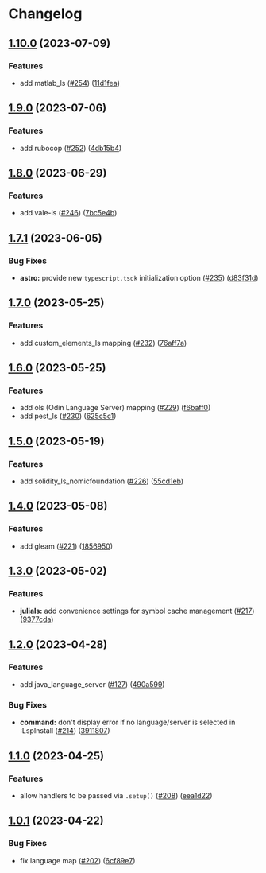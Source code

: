 # Changelog

## [1.10.0](https://github.com/williamboman/mason-lspconfig.nvim/compare/v1.9.0...v1.10.0) (2023-07-09)


### Features

* add matlab_ls ([#254](https://github.com/williamboman/mason-lspconfig.nvim/issues/254)) ([11d1fea](https://github.com/williamboman/mason-lspconfig.nvim/commit/11d1feaa256c5a4307a3cb60f01f1a4375e36861))

## [1.9.0](https://github.com/williamboman/mason-lspconfig.nvim/compare/v1.8.0...v1.9.0) (2023-07-06)


### Features

* add rubocop ([#252](https://github.com/williamboman/mason-lspconfig.nvim/issues/252)) ([4db15b4](https://github.com/williamboman/mason-lspconfig.nvim/commit/4db15b4a7fdea9eec2d929086650cfbc5480e5c3))

## [1.8.0](https://github.com/williamboman/mason-lspconfig.nvim/compare/v1.7.1...v1.8.0) (2023-06-29)


### Features

* add vale-ls ([#246](https://github.com/williamboman/mason-lspconfig.nvim/issues/246)) ([7bc5e4b](https://github.com/williamboman/mason-lspconfig.nvim/commit/7bc5e4b92bdfcd09e660382201abce53393bfe3b))

## [1.7.1](https://github.com/williamboman/mason-lspconfig.nvim/compare/v1.7.0...v1.7.1) (2023-06-05)


### Bug Fixes

* **astro:** provide new `typescript.tsdk` initialization option ([#235](https://github.com/williamboman/mason-lspconfig.nvim/issues/235)) ([d83f31d](https://github.com/williamboman/mason-lspconfig.nvim/commit/d83f31d6ea081bb3a9af60a49cbffedb6e5c3b6a))

## [1.7.0](https://github.com/williamboman/mason-lspconfig.nvim/compare/v1.6.0...v1.7.0) (2023-05-25)


### Features

* add custom_elements_ls mapping ([#232](https://github.com/williamboman/mason-lspconfig.nvim/issues/232)) ([76aff7a](https://github.com/williamboman/mason-lspconfig.nvim/commit/76aff7aee925fb5f043d7a5ed80a7d004e63c0f1))

## [1.6.0](https://github.com/williamboman/mason-lspconfig.nvim/compare/v1.5.0...v1.6.0) (2023-05-25)


### Features

* add ols (Odin Language Server) mapping ([#229](https://github.com/williamboman/mason-lspconfig.nvim/issues/229)) ([f6baff0](https://github.com/williamboman/mason-lspconfig.nvim/commit/f6baff0fc96f890d8c5fe7b7a456c7d49d2aa33a))
* add pest_ls ([#230](https://github.com/williamboman/mason-lspconfig.nvim/issues/230)) ([625c5c1](https://github.com/williamboman/mason-lspconfig.nvim/commit/625c5c11c9259a481e6bc0e45ec038150d601bfe))

## [1.5.0](https://github.com/williamboman/mason-lspconfig.nvim/compare/v1.4.0...v1.5.0) (2023-05-19)


### Features

* add solidity_ls_nomicfoundation ([#226](https://github.com/williamboman/mason-lspconfig.nvim/issues/226)) ([55cd1eb](https://github.com/williamboman/mason-lspconfig.nvim/commit/55cd1ebf9609f9478f6d67482bb4ce8a62f13644))

## [1.4.0](https://github.com/williamboman/mason-lspconfig.nvim/compare/v1.3.0...v1.4.0) (2023-05-08)


### Features

* add gleam ([#221](https://github.com/williamboman/mason-lspconfig.nvim/issues/221)) ([1856950](https://github.com/williamboman/mason-lspconfig.nvim/commit/18569506f410195e5705ef12dfdcd1f88c944979))

## [1.3.0](https://github.com/williamboman/mason-lspconfig.nvim/compare/v1.2.0...v1.3.0) (2023-05-02)


### Features

* **julials:** add convenience settings for symbol cache management ([#217](https://github.com/williamboman/mason-lspconfig.nvim/issues/217)) ([9377cda](https://github.com/williamboman/mason-lspconfig.nvim/commit/9377cda51359011330dc396d967b60159aec75aa))

## [1.2.0](https://github.com/williamboman/mason-lspconfig.nvim/compare/v1.1.0...v1.2.0) (2023-04-28)


### Features

* add java_language_server ([#127](https://github.com/williamboman/mason-lspconfig.nvim/issues/127)) ([490a599](https://github.com/williamboman/mason-lspconfig.nvim/commit/490a599933479c2141a7d6f9466642c6a89aae08))


### Bug Fixes

* **command:** don't display error if no language/server is selected in :LspInstall ([#214](https://github.com/williamboman/mason-lspconfig.nvim/issues/214)) ([3911807](https://github.com/williamboman/mason-lspconfig.nvim/commit/391180785e066c662440f1fde3f9eec336f18782))

## [1.1.0](https://github.com/williamboman/mason-lspconfig.nvim/compare/v1.0.1...v1.1.0) (2023-04-25)


### Features

* allow handlers to be passed via `.setup()` ([#208](https://github.com/williamboman/mason-lspconfig.nvim/issues/208)) ([eea1d22](https://github.com/williamboman/mason-lspconfig.nvim/commit/eea1d22f203083e3d41757ef982ab2cc74fce089))

## [1.0.1](https://github.com/williamboman/mason-lspconfig.nvim/compare/v1.0.0...v1.0.1) (2023-04-22)


### Bug Fixes

* fix language map ([#202](https://github.com/williamboman/mason-lspconfig.nvim/issues/202)) ([6cf89e7](https://github.com/williamboman/mason-lspconfig.nvim/commit/6cf89e7b1cb62c7d0b097910eb37c7c3ac2f32b2))
